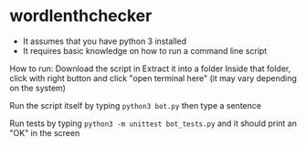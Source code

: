 # wordlenthchecker

* It assumes that you have python 3 installed
* It requires basic knowledge on how to run a command line script

How to run:
Download the script in
Extract it into a folder
Inside that folder, click with right button and click "open terminal here" (it may vary depending on the system)

Run the script itself by typing `python3 bot.py` then type a sentence

Run tests by typing `python3 -m unittest bot_tests.py` and it should print an "OK" in the screen
